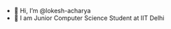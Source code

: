 - 👋 Hi, I’m @lokesh-acharya
- :pencil: I am Junior Computer Science Student at IIT Delhi

<!---
lokesh-acharya/lokesh-acharya is a ✨ special ✨ repository because its `README.md` (this file) appears on your GitHub profile.
You can click the Preview link to take a look at your changes.
--->
